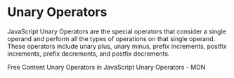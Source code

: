 # Unary Operators

JavaScript Unary Operators are the special operators that consider a single operand and perform all the types of operations on that single operand. These operators include unary plus, unary minus, prefix increments, postfix increments, prefix decrements, and postfix decrements.

<ResourceGroupTitle>Free Content</ResourceGroupTitle>
<BadgeLink colorScheme="yellow" badgeText="Read" href="https://www.educba.com/unary-operators-in-javascript/">Unary Operators in JavaScript</BadgeLink>
<BadgeLink colorScheme="yellow" badgeText="Read" href="https://developer.mozilla.org/en-US/docs/Web/JavaScript/Reference/Operators#unary_operators">Unary Operators - MDN</BadgeLink>
